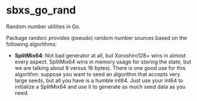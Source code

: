 # sbxs_go_rand

Random number utilities in Go.

Package randsrc provides (pseudo) random number sources based on the following
algorithms:

- **SplitMix64**: Not bad generator at all, but Xoroshiro128+ wins in almost
  every aspect. SplitMix64 wins in memory usage for storing the state, but we
  are talking about 8 versus 16 bytes). There is one good use for this
  algorithm: suppose you want to seed an algorithm that accepts very large
  seeds, but all you have is a humble int64. Just use your int64 to initialize
  a SplitMix64 and use it to generate as much seed data as you need.
